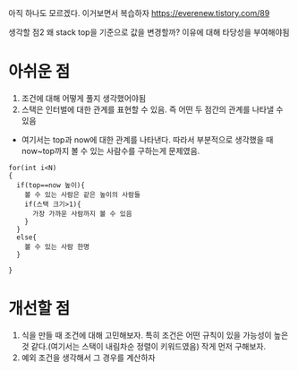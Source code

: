 아직 하나도 모르겠다. 이거보면서 복습하자
https://everenew.tistory.com/89

생각할 점2
왜 stack top을 기준으로 값을 변경할까? 이유에 대해 타당성을 부여해야됨


# 아쉬운 점
1. 조건에 대해 어떻게 풀지 생각했어야됨
2. 스택은 인터벌에 대한 관계를 표현할 수 있음. 즉 어떤 두 점간의 관계를 나타낼 수 있음
  - 여기서는 top과 now에 대한 관계를 나타낸다. 따라서 부분적으로 생각했을 때 now~top까지 볼 수 있는 사람수를 구하는게 문제였음.

```
for(int i<N)
{
  if(top==now 높이){
    볼 수 있는 사람은 같은 높이의 사람들
    if(스택 크기>1){
      가장 가까운 사람까지 볼 수 있음
    }
  }
  else{
    볼 수 있는 사람 한명
  }

}
```

# 개선할 점
1. 식을 만들 때 조건에 대해 고민해보자. 특히 조건은 어떤 규칙이 있을 가능성이 높은 것 같다.(여기서는 스택이 내림차순 정렬이 키워드였음) 작게 먼저 구해보자.
2. 예외 조건을 생각해서 그 경우를 계산하자

